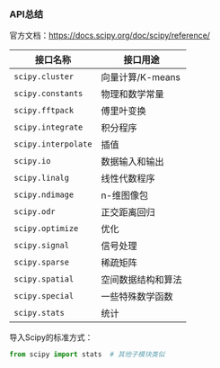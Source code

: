### API总结

官方文档：https://docs.scipy.org/doc/scipy/reference/

| 接口名称            | 接口用途           |
| ------------------- | ------------------ |
| `scipy.cluster`     | 向量计算/K-means   |
| `scipy.constants`   | 物理和数学常量     |
| `scipy.fftpack`     | 傅里叶变换         |
| `scipy.integrate`   | 积分程序           |
| `scipy.interpolate` | 插值               |
| `scipy.io`          | 数据输入和输出     |
| `scipy.linalg`      | 线性代数程序       |
| `scipy.ndimage`     | n-维图像包         |
| `scipy.odr`         | 正交距离回归       |
| `scipy.optimize`    | 优化               |
| `scipy.signal`      | 信号处理           |
| `scipy.sparse`      | 稀疏矩阵           |
| `scipy.spatial`     | 空间数据结构和算法 |
| `scipy.special`     | 一些特殊数学函数   |
| `scipy.stats`       | 统计               |

导入Scipy的标准方式：

```python
from scipy import stats  # 其他子模块类似
```



